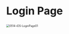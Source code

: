 # Login Page



<img src="/Users/woobincheon/Documents/fcios11/05-Projects/login-page/pictures/0514-iOS-LoginPage01.png" alt="0514-iOS-LoginPage01" style="zoom:50%;" />